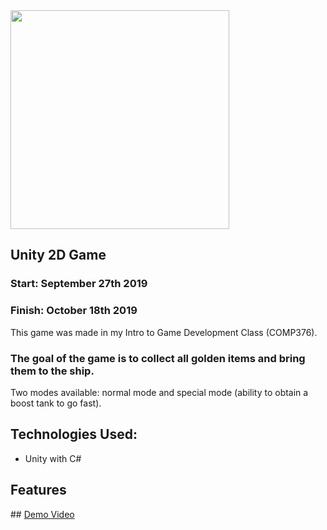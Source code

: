 <img width="350" src="https://user-images.githubusercontent.com/37888675/66619329-8cc1f580-ebaa-11e9-8282-c4710c0df9cd.png">

## Unity 2D Game

### Start: September 27th 2019

### Finish: October 18th 2019

This game was made in my Intro to Game Development Class (COMP376).

### The goal of the game is to collect all golden items and bring them to the ship.

Two modes available: normal mode and special mode (ability to obtain a boost tank to go fast).

<h2>Technologies Used:</h2>

- Unity with C#

<h2>Features</h2>
## <a href="https://www.youtube.com/watch?v=E9XpZMadpyY" target="_blank">Demo Video</a>
